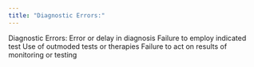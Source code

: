 ```yaml
---
title: "Diagnostic Errors:"
---
```

Diagnostic Errors:
Error or delay in diagnosis
Failure to employ indicated test
Use of outmoded tests or therapies
Failure to act on results of monitoring or testing

